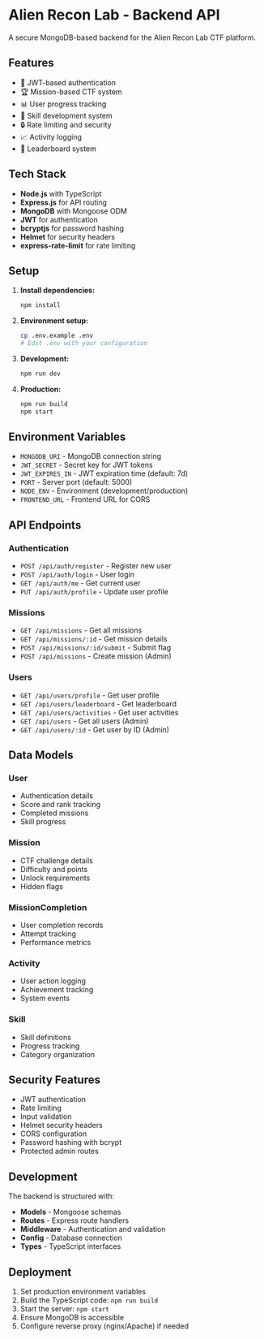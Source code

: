 
# Alien Recon Lab - Backend API

A secure MongoDB-based backend for the Alien Recon Lab CTF platform.

## Features

- 🔐 JWT-based authentication
- 🏆 Mission-based CTF system
- 📊 User progress tracking
- 🎯 Skill development system
- 🔒 Rate limiting and security
- 📈 Activity logging
- 🏅 Leaderboard system

## Tech Stack

- **Node.js** with TypeScript
- **Express.js** for API routing
- **MongoDB** with Mongoose ODM
- **JWT** for authentication
- **bcryptjs** for password hashing
- **Helmet** for security headers
- **express-rate-limit** for rate limiting

## Setup

1. **Install dependencies:**
   ```bash
   npm install
   ```

2. **Environment setup:**
   ```bash
   cp .env.example .env
   # Edit .env with your configuration
   ```

3. **Development:**
   ```bash
   npm run dev
   ```

4. **Production:**
   ```bash
   npm run build
   npm start
   ```

## Environment Variables

- `MONGODB_URI` - MongoDB connection string
- `JWT_SECRET` - Secret key for JWT tokens
- `JWT_EXPIRES_IN` - JWT expiration time (default: 7d)
- `PORT` - Server port (default: 5000)
- `NODE_ENV` - Environment (development/production)
- `FRONTEND_URL` - Frontend URL for CORS

## API Endpoints

### Authentication
- `POST /api/auth/register` - Register new user
- `POST /api/auth/login` - User login
- `GET /api/auth/me` - Get current user
- `PUT /api/auth/profile` - Update user profile

### Missions
- `GET /api/missions` - Get all missions
- `GET /api/missions/:id` - Get mission details
- `POST /api/missions/:id/submit` - Submit flag
- `POST /api/missions` - Create mission (Admin)

### Users
- `GET /api/users/profile` - Get user profile
- `GET /api/users/leaderboard` - Get leaderboard
- `GET /api/users/activities` - Get user activities
- `GET /api/users` - Get all users (Admin)
- `GET /api/users/:id` - Get user by ID (Admin)

## Data Models

### User
- Authentication details
- Score and rank tracking
- Completed missions
- Skill progress

### Mission
- CTF challenge details
- Difficulty and points
- Unlock requirements
- Hidden flags

### MissionCompletion
- User completion records
- Attempt tracking
- Performance metrics

### Activity
- User action logging
- Achievement tracking
- System events

### Skill
- Skill definitions
- Progress tracking
- Category organization

## Security Features

- JWT authentication
- Rate limiting
- Input validation
- Helmet security headers
- CORS configuration
- Password hashing with bcrypt
- Protected admin routes

## Development

The backend is structured with:
- **Models** - Mongoose schemas
- **Routes** - Express route handlers
- **Middleware** - Authentication and validation
- **Config** - Database connection
- **Types** - TypeScript interfaces

## Deployment

1. Set production environment variables
2. Build the TypeScript code: `npm run build`
3. Start the server: `npm start`
4. Ensure MongoDB is accessible
5. Configure reverse proxy (nginx/Apache) if needed
